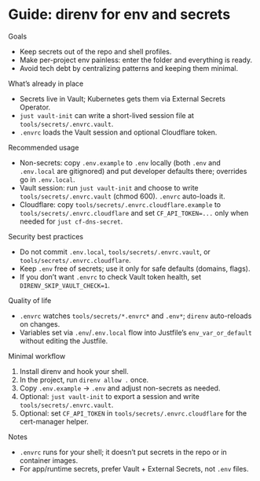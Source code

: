 # Guide: direnv for env and secrets

Goals
- Keep secrets out of the repo and shell profiles.
- Make per-project env painless: enter the folder and everything is ready.
- Avoid tech debt by centralizing patterns and keeping them minimal.

What’s already in place
- Secrets live in Vault; Kubernetes gets them via External Secrets Operator.
- `just vault-init` can write a short-lived session file at `tools/secrets/.envrc.vault`.
- `.envrc` loads the Vault session and optional Cloudflare token.

Recommended usage
- Non-secrets: copy `.env.example` to `.env` locally (both `.env` and `.env.local` are gitignored) and put developer defaults there; overrides go in `.env.local`.
- Vault session: run `just vault-init` and choose to write `tools/secrets/.envrc.vault` (chmod 600). `.envrc` auto-loads it.
- Cloudflare: copy `tools/secrets/.envrc.cloudflare.example` to `tools/secrets/.envrc.cloudflare` and set `CF_API_TOKEN=...` only when needed for `just cf-dns-secret`.

Security best practices
- Do not commit `.env.local`, `tools/secrets/.envrc.vault`, or `tools/secrets/.envrc.cloudflare`.
- Keep `.env` free of secrets; use it only for safe defaults (domains, flags).
- If you don’t want `.envrc` to check Vault token health, set `DIRENV_SKIP_VAULT_CHECK=1`.

Quality of life
- `.envrc` watches `tools/secrets/*.envrc*` and `.env*`; `direnv` auto-reloads on changes.
- Variables set via `.env`/`.env.local` flow into Justfile’s `env_var_or_default` without editing the Justfile.

Minimal workflow
1) Install direnv and hook your shell.
2) In the project, run `direnv allow .` once.
3) Copy `.env.example` → `.env` and adjust non-secrets as needed.
4) Optional: `just vault-init` to export a session and write `tools/secrets/.envrc.vault`.
5) Optional: set `CF_API_TOKEN` in `tools/secrets/.envrc.cloudflare` for the cert-manager helper.

Notes
- `.envrc` runs for your shell; it doesn’t put secrets in the repo or in container images.
- For app/runtime secrets, prefer Vault + External Secrets, not `.env` files.
